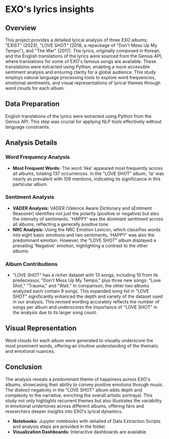 # EXO's lyrics insights

## Overview
This project provides a detailed lyrical analysis of three EXO albums: "EXIST" (2023), "LOVE SHOT" (2018, a repackage of "Don't Mess Up My Tempo"), and "The War" (2017). The lyrics, originally composed in Korean, and the English translations of the lyrics were sourced from the Genius API, where translations for some of EXO's famous songs are available. These translations were extracted using Python, enabling a more accessible sentiment analysis and ensuring clarity for a global audience. This study employs natural language processing tools to explore word frequencies, emotional sentiments, and visual representations of lyrical themes through word clouds for each album.

## Data Preparation
English translations of the lyrics were extracted using Python from the Genius API. This step was crucial for applying NLP tools effectively without language constraints.

## Analysis Details

### Word Frequency Analysis
- **Most Frequent Words:** The word 'like' appeared most frequently across all albums, totaling 137 occurrences. In the "LOVE SHOT" album, 'la' was nearly as prevalent with 109 mentions, indicating its significance in this particular album.

### Sentiment Analysis
- **VADER Analysis:** VADER (Valence Aware Dictionary and sEntiment Reasoner) identifies not just the polarity (positive or negative) but also the intensity of sentiments. 'HAPPY' was the dominant sentiment across all albums, reflecting a generally positive tone.
- **NRC Analysis:** Using the NRC Emotion Lexicon, which classifies words into eight basic emotions and two sentiments, 'HAPPY' was also the predominant emotion. However, the "LOVE SHOT" album displayed a prevailing 'Negative' emotion, highlighting a contrast to the other albums.

### Album Contributions
- "LOVE SHOT" has a richer dataset with 13 songs, including 10 from its predecessor, "Don't Mess Up My Tempo," plus three new songs: "Love Shot," "Trauma," and "Wait." In comparison, the other two albums analyzed each contain 9 songs. This expanded song list in "LOVE SHOT" significantly enhanced the depth and variety of the dataset used in our analysis.
This revised wording accurately reflects the number of songs per album and underscores the importance of "LOVE SHOT" in the analysis due to its larger song count.

## Visual Representation
Word clouds for each album were generated to visually underscore the most prominent words, offering an intuitive understanding of the thematic and emotional nuances.

## Conclusion
The analysis reveals a predominant theme of happiness across EXO's albums, showcasing their ability to convey positive emotions through music. The distinct negativity in the "LOVE SHOT" album adds depth and complexity to the narrative, enriching the overall artistic portrayal. This study not only highlights recurrent themes but also illustrates the variability in emotional undertones across different albums, offering fans and researchers deeper insights into EXO's lyrical dynamics.


- **Notebooks:** Jupyter notebooks with detailed of Data Extraction Scripts and analysis steps are provided in the folder.
- **Visualization Dashboards:** Interactive dashboards are available.
